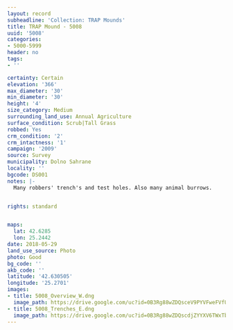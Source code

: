 ```yaml
---
layout: record
subheadline: 'Collection: TRAP Mounds'
title: TRAP Mound - 5008
uuid: '5008'
categories:
- 5000-5999
header: no
tags:
- ''

certainty: Certain
elevation: '366'
max_diameter: '30'
min_diameter: '30'
height: '4'
size_category: Medium
surrounding_land_use: Annual Agriculture
surface_condition: Scrub|Tall Grass
robbed: Yes
crm_condition: '2'
crm_intactness: '1'
campaign: '2009'
source: Survey
municipality: Dolno Sahrane
locality: ''
bgcode: DS001
notes: |-
  Many robbers' trench's and test holes. Also many animal burrows.


rights: standard


maps:
  lat: 42.6285
  lon: 25.2442
date: 2018-05-29
land_use_source: Photo
photo: Good
bg_code: ''
akb_code: ''
latitude: '42.630505'
longitude: '25.2701'
images:
- title: 5008_Overview_W.dng
  image_path: https://drive.google.com/uc?id=0B3Rg88wZDQsceV9PYVFweFVfUWs
- title: 5008_Trenches_E.dng
  image_path: https://drive.google.com/uc?id=0B3Rg88wZDQscdjZYYXV6TWxTbkk
---
```

